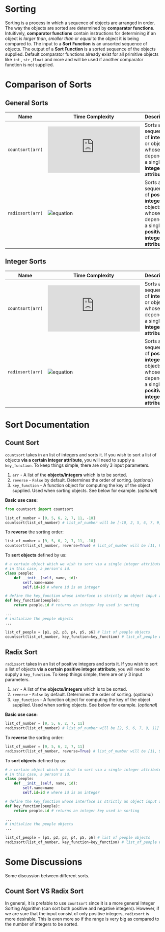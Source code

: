 # Sorting
Sorting is a process in which a sequence of objects are arranged in order. The way the objects are sorted are determined by **comparator functions**. Intuitively, **comparator functions** contain instructions for determining if an object is *larger than*, *smaller than* or *equal* to the object it is being compared to. The input to a **Sort Function** is an unsorted sequence of objects. The output of a **Sort Function** is a sorted sequence of the objects supplied. Default comparator functions already exist for all primitive objects like `int` , `str` ,`float` and more and will be used if another comparator function is not supplied. 

# Comparison of Sorts
## General Sorts
| Name | Time Complexity | Description |
|----------------|-------------------------------|-----------------------------|
`countsort(arr)`|![equation](https://latex.codecogs.com/png.latex?O(n&plus;m))| Sorts a sequence of **integers** or objects whose sort depends on a single **integer attribute**.
`radixsort(arr)`|![equation](https://latex.codecogs.com/png.latex?O(n\log&space;_{n}k))| Sorts a sequence of **postive integers** or objects whose sort depends on a single **positive integer attribute**. 
## Integer Sorts
| Name | Time Complexity | Description |
|----------------|-------------------------------|-----------------------------|
`countsort(arr)`|![equation](https://latex.codecogs.com/png.latex?O(n&plus;m))| Sorts a sequence of **integers** or objects whose sort depends on a single **integer attribute**.
`radixsort(arr)`|![equation](https://latex.codecogs.com/png.latex?O(n\log&space;_{n}k))| Sorts a sequence of **postive integers** or objects whose sort depends on a single **positive integer attribute**. 

# Sort Documentation

## Count Sort 
`countsort` takes in an list of integers and sorts it. If you wish to sort a list of objects **via a certain integer attribute**, you will need to supply a `key_function`. To keep things simple, there are only 3 input parameters. 

1. `arr` - A list of the **objects/integers** which is to be sorted.
2. `reverse` - `False` by default. Determines the order of sorting. (*optional*) 
3. `key_function` - A function object for computing the key of the object supplied. Used when sorting objects. See below for example. (*optional*)

**Basic use case:** 

```python
from countsort import countsort

list_of_number = [9, 5, 6, 2, 7, 11, -10]
countsort(list_of_number) # list_of_number will be [-10, 2, 5, 6, 7, 9, 11] after call
```

To **reverse** the sorting order:

```python
list_of_number = [9, 5, 6, 2, 7, 11, -10]
countsort(list_of_number, reverse=True) # list_of_number will be [11, 9, 7, 6, 5, 2, -10] after call
```

To **sort objects** defined by us:

```python
# a certain object which we wish to sort via a single integer attribute.
# in this case, a person's id.
class people:
	def __init__(self, name, id):
		self.name=name
		self.id=id # where id is an integer

# define the key_function whose interface is strictly an object input and an integer output
def key_function(people):
	return people.id # returns an integer key used in sorting

...
# initialize the people objects
...

list_of_people = [p1, p2, p3, p4, p5, p6] # list of people objects
countsort(list_of_number, key_function=key_function) # list_of_people will be sorted based on their ids.
```

## Radix Sort
`radixsort` takes in an list of positive integers and sorts it. If you wish to sort a list of objects **via a certain positive integer attribute**, you will need to supply a `key_function`. To keep things simple, there are only 3 input parameters. 


1. `arr` - A list of the **objects/integers** which is to be sorted.
2. `reverse` - `False` by default. Determines the order of sorting. (*optional*) 
3. `key_function` - A function object for computing the key of the object supplied. Used when sorting objects. See below for example. (*optional*)

**Basic use case:**

```python
list_of_number = [9, 5, 6, 2, 7, 11]
radixsort(list_of_number) # list_of_number will be [2, 5, 6, 7, 9, 11] after call
```
To **reverse** the sorting order:

```python
list_of_number = [9, 5, 6, 2, 7, 11]
radixsort(list_of_number, reverse=True) # list_of_number will be [11, 9, 7, 6, 5, 2] after call
```

To **sort objects** defined by us:

```python
# a certain object which we wish to sort via a single integer attribute.
# in this case, a person's id.
class people:
	def __init__(self, name, id):
		self.name=name
		self.id=id # where id is an integer

# define the key_function whose interface is strictly an object input and an integer output
def key_function(people):
	return people.id # returns an integer key used in sorting

...
# initialize the people objects
...

list_of_people = [p1, p2, p3, p4, p5, p6] # list of people objects
radixsort(list_of_number, key_function=key_function) # list_of_people will be sorted based on their ids.
```

# Some Discussions
Some discussion between different sorts.
## Count Sort VS Radix Sort
In general, it is prefable to use `countsort` since it is a more general Integer Sorting Algorithm (can sort both positive and negative integers). However, if we are sure that the input consist of only positive integers, `radixsort` is more desirable. This is even more so if the range is very big as compared to the number of integers to be sorted.




